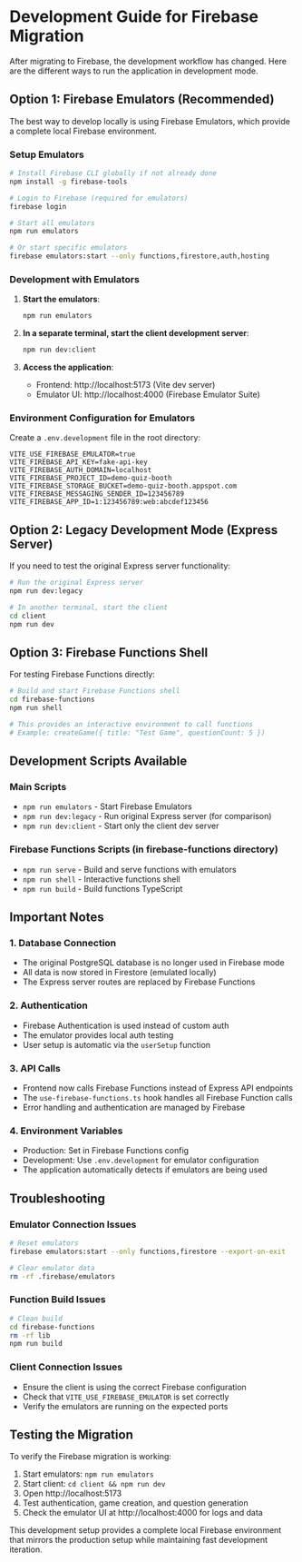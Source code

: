 # Development Guide for Firebase Migration

After migrating to Firebase, the development workflow has changed. Here are the different ways to run the application in development mode.

## Option 1: Firebase Emulators (Recommended)

The best way to develop locally is using Firebase Emulators, which provide a complete local Firebase environment.

### Setup Emulators

```bash
# Install Firebase CLI globally if not already done
npm install -g firebase-tools

# Login to Firebase (required for emulators)
firebase login

# Start all emulators
npm run emulators

# Or start specific emulators
firebase emulators:start --only functions,firestore,auth,hosting
```

### Development with Emulators

1. **Start the emulators**:

   ```bash
   npm run emulators
   ```

2. **In a separate terminal, start the client development server**:

   ```bash
   npm run dev:client
   ```

3. **Access the application**:
   - Frontend: http://localhost:5173 (Vite dev server)
   - Emulator UI: http://localhost:4000 (Firebase Emulator Suite)

### Environment Configuration for Emulators

Create a `.env.development` file in the root directory:

```env
VITE_USE_FIREBASE_EMULATOR=true
VITE_FIREBASE_API_KEY=fake-api-key
VITE_FIREBASE_AUTH_DOMAIN=localhost
VITE_FIREBASE_PROJECT_ID=demo-quiz-booth
VITE_FIREBASE_STORAGE_BUCKET=demo-quiz-booth.appspot.com
VITE_FIREBASE_MESSAGING_SENDER_ID=123456789
VITE_FIREBASE_APP_ID=1:123456789:web:abcdef123456
```

## Option 2: Legacy Development Mode (Express Server)

If you need to test the original Express server functionality:

```bash
# Run the original Express server
npm run dev:legacy

# In another terminal, start the client
cd client
npm run dev
```

## Option 3: Firebase Functions Shell

For testing Firebase Functions directly:

```bash
# Build and start Firebase Functions shell
cd firebase-functions
npm run shell

# This provides an interactive environment to call functions
# Example: createGame({ title: "Test Game", questionCount: 5 })
```

## Development Scripts Available

### Main Scripts

- `npm run emulators` - Start Firebase Emulators
- `npm run dev:legacy` - Run original Express server (for comparison)
- `npm run dev:client` - Start only the client dev server

### Firebase Functions Scripts (in firebase-functions directory)

- `npm run serve` - Build and serve functions with emulators
- `npm run shell` - Interactive functions shell
- `npm run build` - Build functions TypeScript

## Important Notes

### 1. Database Connection

- The original PostgreSQL database is no longer used in Firebase mode
- All data is now stored in Firestore (emulated locally)
- The Express server routes are replaced by Firebase Functions

### 2. Authentication

- Firebase Authentication is used instead of custom auth
- The emulator provides local auth testing
- User setup is automatic via the `userSetup` function

### 3. API Calls

- Frontend now calls Firebase Functions instead of Express API endpoints
- The `use-firebase-functions.ts` hook handles all Firebase Function calls
- Error handling and authentication are managed by Firebase

### 4. Environment Variables

- Production: Set in Firebase Functions config
- Development: Use `.env.development` for emulator configuration
- The application automatically detects if emulators are being used

## Troubleshooting

### Emulator Connection Issues

```bash
# Reset emulators
firebase emulators:start --only functions,firestore --export-on-exit

# Clear emulator data
rm -rf .firebase/emulators
```

### Function Build Issues

```bash
# Clean build
cd firebase-functions
rm -rf lib
npm run build
```

### Client Connection Issues

- Ensure the client is using the correct Firebase configuration
- Check that `VITE_USE_FIREBASE_EMULATOR` is set correctly
- Verify the emulators are running on the expected ports

## Testing the Migration

To verify the Firebase migration is working:

1. Start emulators: `npm run emulators`
2. Start client: `cd client && npm run dev`
3. Open http://localhost:5173
4. Test authentication, game creation, and question generation
5. Check the emulator UI at http://localhost:4000 for logs and data

This development setup provides a complete local Firebase environment that mirrors the production setup while maintaining fast development iteration.

